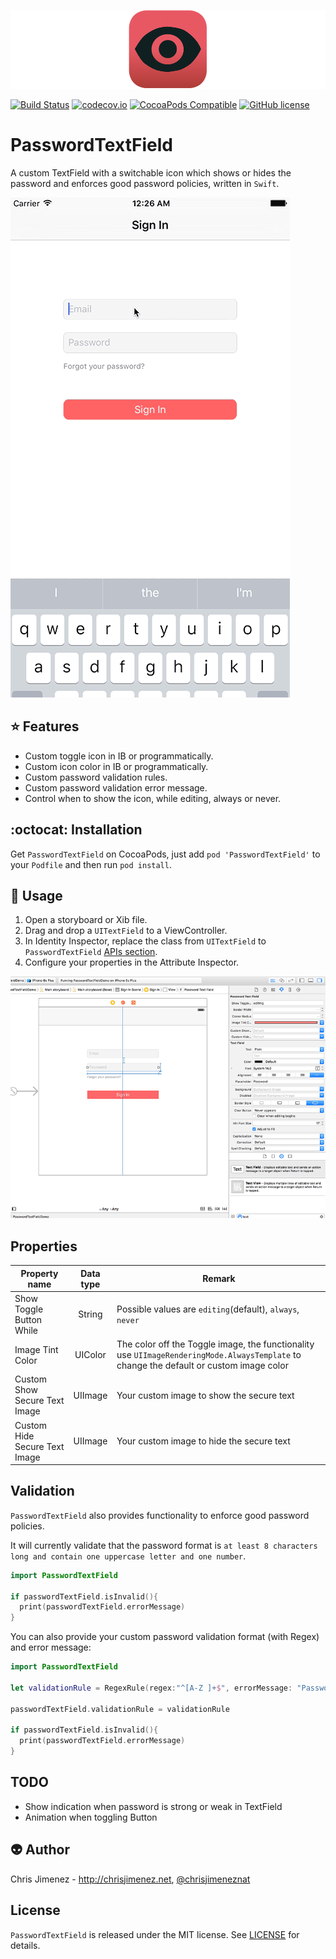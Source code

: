 ![PasswordTextFieldBanner](/Art/passwordTextFieldBanner.png)

[![Build Status](https://travis-ci.org/PiXeL16/PasswordTextField.svg?branch=master)](https://travis-ci.org/PiXeL16/PasswordTextField/) [![codecov.io](https://codecov.io/github/PiXeL16/PasswordTextField/coverage.svg?branch=master)](https://codecov.io/github/PiXeL16/PasswordTextField?branch=master) [![CocoaPods Compatible](https://img.shields.io/cocoapods/v/PasswordTextField.svg)](https://img.shields.io/cocoapods/v/PasswordTextField.svg) [![GitHub license](https://img.shields.io/badge/license-MIT-blue.svg)](https://raw.githubusercontent.com/PiXeL16/PasswordTextField/master/LICENSE)

# PasswordTextField
A custom TextField with a switchable icon which shows or hides the password and enforces good password policies,  written in `Swift`.

![PasswordTextFieldGif](/Web/PasswordTextField.gif)


:star: Features
---
* Custom toggle icon in IB or programmatically.
* Custom icon color in IB or programmatically.
* Custom password validation rules.
* Custom password validation error message.
* Control when to show the icon, while editing, always or never.

:octocat: Installation
---
Get `PasswordTextField` on CocoaPods, just add `pod 'PasswordTextField'` to your `Podfile` and then run `pod install`.

:metal: Usage
---
1. Open a storyboard or Xib file.
2. Drag and drop a `UITextField` to a ViewController.
3. In Identity Inspector, replace the class from `UITextField` to `PasswordTextField`
[APIs section](https://github.com/JakeLin/IBAnimatable#apis).
4. Configure your properties in the Attribute Inspector.

![Screenshot](Web/storyboardScreenshot.png)

## Properties

| Property name | Data type | Remark |
| ------------- |:-------------:| ----- |
| Show Toggle Button While | String | Possible values are `editing`(default), `always`, `never` |
| Image Tint Color | UIColor | The color off the Toggle image, the functionality use `UIImageRenderingMode.AlwaysTemplate` to change the default or custom image color|
|Custom Show Secure Text Image| UIImage| Your custom image to show the secure text|
|Custom Hide Secure Text Image| UIImage| Your custom image to hide the secure text|

## Validation

`PasswordTextField` also provides functionality to enforce good password policies.

It will currently validate that the password format is `at least 8 characters long and contain one uppercase letter and one number`.

```swift
import PasswordTextField

if passwordTextField.isInvalid(){
  print(passwordTextField.errorMessage)
}
```

You can also provide your custom password validation format (with Regex) and error message:

```swift
import PasswordTextField

let validationRule = RegexRule(regex:"^[A-Z ]+$", errorMessage: "Password must contain only uppercase letters")

passwordTextField.validationRule = validationRule

if passwordTextField.isInvalid(){
  print(passwordTextField.errorMessage)
}
```

TODO
-----
* Show indication when password is strong or weak in TextField
* Animation when toggling Button



:alien: Author
------
Chris Jimenez - http://chrisjimenez.net, [@chrisjimeneznat](http://twitter.com/chrisjimeneznat)

## License
`PasswordTextField` is released under the MIT license. See [LICENSE](https://github.com/pixel16/PasswordTextField/blob/master/LICENSE) for details.
